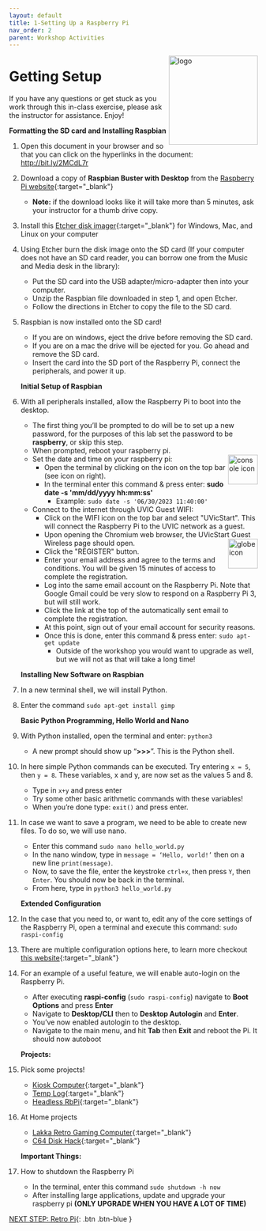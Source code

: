 ```yaml
---
layout: default
title: 1-Setting Up a Raspberry Pi
nav_order: 2
parent: Workshop Activities
---
```


<img src="images/logo.png" alt="logo" style="float:right;width:180px;">

# Getting Setup
If you have any questions or get stuck as you work through this in-class exercise, please ask the instructor for assistance. Enjoy!

**Formatting the SD card and Installing Raspbian**
1.  Open this document in your browser and so that you can click on the hyperlinks in the document:  http://bit.ly/2MCdL7r
2.  Download a copy of **Raspbian Buster with Desktop** from the [Raspberry Pi website](https://www.raspberrypi.org/downloads/raspbian/){:target="_blank"}
    -   **Note:** if the download looks like it will take more than 5 minutes, ask your instructor for a thumb drive copy.
3.  Install this [Etcher disk imager](https://www.balena.io/etcher/){:target="_blank"} for Windows, Mac, and Linux on your computer
4.  Using Etcher burn the disk image onto the SD card (If your computer does not have an SD card reader, you can borrow one from the Music and Media desk in the library):
    -   Put the SD card into the USB adapter/micro-adapter then into your computer.
    -   Unzip the Raspbian file downloaded in step 1, and open Etcher.
    -   Follow the directions in Etcher to copy the file to the SD card.
5.  Raspbian is now installed onto the SD card!
    -   If you are on windows, eject the drive before removing the SD card.
    -   If you are on a mac the drive will be ejected for you. Go ahead and remove the SD card.
    -   Insert the card into the SD port of the Raspberry Pi, connect the peripherals, and power it up.

    **Initial Setup of Raspbian**
6.  With all peripherals installed, allow the Raspberry Pi to boot into the desktop.
    -   The first thing you’ll be prompted to do will be to set up a new password, for the purposes of this lab set the password to be **raspberry**, or skip this step.
    -   When prompted, reboot your raspberry pi.
    -   Set the date and time on your raspberry pi: <img src="images/act-1/command-line-logo.png" alt="console icon" style="float:right;width:60px;">
        -   Open the terminal by clicking on the icon on the top bar (see icon on right).
        -   In the terminal enter this command & press enter: **sudo date -s 'mm/dd/yyyy hh:mm:ss'**
            -   Example: `sudo date -s '06/30/2023 11:40:00'`
    -   Connect to the internet through UVIC Guest WIFI:
        -   Click on the WIFI icon on the top bar and select "UVicStart". This will connect the Raspberry Pi to the UVIC network as a guest.
        -   Upon opening the Chromium web browser, the UVicStart Guest Wireless page should open. <img src="images/act-1/globe-logo.png" alt="globe icon" style="float:right;width:60px;">
        -   Click the "REGISTER" button.
        -   Enter your email address and agree to the terms and conditions. You will be given 15 minutes of access to complete the registration.
        -   Log into the same email account on the Raspberry Pi. Note that Google Gmail could be very slow to respond on a Raspberry Pi 3, but will still work.
        -   Click the link at the top of the automatically sent email to complete the registration.
        -   At this point, sign out of your email account for security reasons.
        -   Once this is done, enter this command & press enter: `sudo apt-get update`
            -   Outside of the workshop you would want to upgrade as well, but we will not as that will take a long time!

    **Installing New Software on Raspbian**
7.  In a new terminal shell, we will install Python.
8.  Enter the command `sudo apt-get install gimp`
    
    **Basic Python Programming, Hello World and Nano** 
9.  With Python installed, open the terminal and enter: `python3`
    -   A new prompt should show up “**\>\>\>**”. This is the Python shell.
0.  In here simple Python commands can be executed. Try entering `x = 5`, then `y = 8`. These variables, x and y, are now set as the values 5 and 8.
    -   Type in `x+y` and press enter
    -   Try some other basic arithmetic commands with these variables!
    -   When you’re done type: `exit()` and press enter.
1.  In case we want to save a program, we need to be able to create new files. To do so, we will use nano.
    -   Enter this command `sudo nano hello_world.py`
    -   In the nano window, type in `message = ‘Hello, world!’` then on a new line `print(message)`.
    -   Now, to save the file, enter the keystroke `ctrl+x`, then press `Y`, then `Enter`. You should now be back in the terminal.
    -   From here, type in `python3 hello_world.py`

    **Extended Configuration**
2.  In the case that you need to, or want to, edit any of the core settings of the Raspberry Pi, open a terminal and execute this command: `sudo raspi-config`
3.  There are multiple configuration options here, to learn more checkout [this website](https://elinux.org/RPi_raspi-config){:target="_blank"}
4.  For an example of a useful feature, we will enable auto-login on the Raspberry Pi.
    -   After executing **raspi-config** (`sudo raspi-config`) navigate to **Boot Options** and press **Enter**
    -   Navigate to **Desktop/CLI** then to **Desktop Autologin** and **Enter**.
    -   You’ve now enabled autologin to the desktop.
    -   Navigate to the main menu, and hit **Tab** then **Exit** and reboot the Pi. It should now autoboot

    **Projects:**
5.  Pick some projects!
    -   [Kiosk Computer](http://bit.ly/2ryOD9G){:target="_blank"}
    -   [Temp Log](http://bit.ly/38NjrnG){:target="_blank"}
    -   [Headless RbPi](http://bit.ly/3afHkoH){:target="_blank"}
6.  At Home projects
    -   [Lakka Retro Gaming Computer](http://bit.ly/33CDwL7){:target="_blank"}
    -   [C64 Disk Hack](http://bit.ly/2O7ajSP){:target="_blank"}

    **Important Things:**
7.  How to shutdown the Raspberry Pi
    -   In the terminal, enter this command `sudo shutdown -h now`
    -   After installing large applications, update and upgrade your raspberry pi **(ONLY UPGRADE WHEN YOU HAVE A LOT OF TIME)**

[NEXT STEP: Retro Pi](act-2.html){: .btn .btn-blue }
